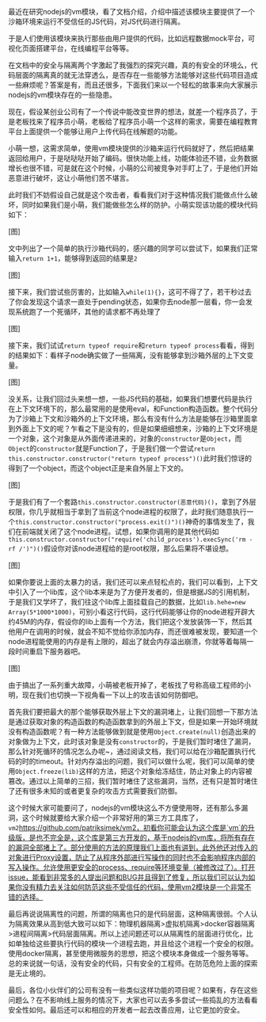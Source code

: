 最近在研究nodejs的vm模块，看了文档介绍，介绍中描述该模块主要提供了一个沙箱环境来运行不受信任的JS代码，对JS代码进行隔离。

于是人们使用该模块来执行那些由用户提供的代码，比如远程数据mock平台，可视化页面搭建平台，在线编程平台等等。

在文档中的安全与隔离两个字激起了我强烈的探究兴趣，真的有安全的环境么，代码层面的隔离真的就无法穿透么，是否存在一些能够方法能够对这些代码项目造成一些麻烦呢？答案是有，而且还很多，下面我们来以一个轻松的故事来向大家展示nodejs的vm模块存在的一些隐患。

现在，假设某创业公司有了一个传说中能改变世界的想法，就差一个程序员了，于是老板找来了程序员小萌，老板给了程序员小萌一个这样的需求，需要在编程教育平台上面提供一个能够让用户上传代码在线解题的功能。

小萌一想，这需求简单，使用vm模块提供的沙箱来运行代码就好了，然后把结果返回给用户，于是哒哒哒开始了编码。很快功能上线，功能体验还不错，业务数据增长也很不错，可是就在这个时候，小萌的公司被竞争对手盯上了，于是他们开始恶意进行破坏，这让小萌他们苦不堪言。

此时我们不妨假设自己就是这个攻击者，看看我们对于这种情况我们能做点什么破坏，同时如果我们是小萌，我们能做些怎么样的防护。小萌实现该功能的模块代码如下：

[图]

文中列出了一个简单的执行沙箱代码的，感兴趣的同学可以尝试下，如果我们正常输入`return 1+1`，能够得到返回的结果是`2`

[图]

接下来，我们尝试些厉害的，比如输入`while(1){}`，这可不得了了，若干秒过去了你会发现这个请求一直处于pending状态，如果你去node那一层看，你一会发现系统跑了一个死循环，其他的请求都不再处理了

[图]

接下来，我们试试`return typeof require`和`return typeof process`看看，得到的结果如下：看样子node确实做了一些隔离，没有能够拿到沙箱外层的上下文变量。

[图]

没关系，让我们回过头来想一想，一些JS代码的基础，如果我们想要代码是执行在上下文环境下的，那么最常用的是使用eval，和Function构造函数。整个代码分为了沙箱上下文和沙箱外的上下文环境，那么有没有什么方法是能够在沙箱里面拿到外面上下文的呢？乍看之下是没有的，但是如果细细想来，沙箱的上下文环境是一个对象，这个对象是从外面传递进来的，对象的`constructor`是`Object`，而`Object`的`constructor`就是Function了，于是我们做一个尝试`return this.constructor.constructor("return typeof process")()`此时我们惊讶的得到了一个object，而这个object正是来自外层上下文的。

[图]

于是我们有了一个套路`this.constructor.constructor(恶意代码)()`，拿到了外层权限，你几乎就相当于拿到了当前这个node进程的权限了，此时我们随意执行一个`this.constructor.constructor("process.exit()")()`神奇的事情发生了，我们在前端就关闭了这个node进程。试想，如果你调用的是其他代码如`this.constructor.constructor("require('child_process').execSync('rm -rf /')")()`假设你对该node进程给的是root权限，那么后果将不堪设想。

[图]

如果你要说上面的太暴力的话，我们还可以来点轻松点的，我们可以看到，上下文中引入了一个lib库，这个lib本来是为了方便开发者的，但是根据JS的引用机制，于是我们又学坏了，我们往这个lib库上面挂载自己的数据，比如`lib.hehe=new Array(5*1000*1000)`，可别小看这行代码，这行代码能够让你的node进程开辟大约45M的内存，假设你的lib上面有一个方法，我们把这个发放装饰一下，然后其他用户在调用的时候，就会不知不觉给你添加内存，而还很难被发现，要知道一个node进程能使用的内存是有上限的，超出了就会内存溢出崩溃，你就等着每隔一段时间重启下服务器吧。

[图]

由于搞出了一系列重大故障，小萌被老板开掉了，老板找了号称高级工程师的小明，现在我们也切换一下视角看一下以上的攻击该如何防御吧。

首先我们要把最大的那个能够获取外层上下文的漏洞堵上，让我们回想一下那方法是通过获取对象的构造函数的构造函数拿到的外层上下文，但是如果一开始环境就没有构造函数呢？有一种方法能够做到就是使用`Object.create(null)`创造出来的对象做为上下文，此时该对象是没有`constructor`的，于是我们暂时堵住了漏洞，那么针对死循环的情况怎么办呢~，通过阅读文档，我们可以给在沙箱配置执行代码的时的timeout。针对内存溢出的问题，我们可以做什么呢，我们可以简单的使用`Object.freeze(lib)`这样的方法，把这个对象给冻结住，防止对象上的内容被篡改。通过以上简单的三招，我们暂时堵住了这些漏洞，当然，还有只是暂时堵住了还有很多未知的或者更复杂的攻击方式需要我们防御。

这个时候大家可能要问了，nodejs的vm模块这么不方便使用呀，还有那么多漏洞，这个时候就要给大家介绍一个非常好用的第三方工具库了，`vm2`https://github.com/patriksimek/vm2，初看你可能会认为这个库是`vm`的升级版，是也不完全是，这个库是第三方开发的，基于nodejs的vm库，将所有存在的漏洞全部堵上了。部分使用的方法的原理我们上面也有讲到，此外他还对传入的对象进行Proxy设置，防止了从程序外部进行写操作的同时也不会影响程序内部的写入操作。允许使用更安全的process、require等环境变量（被修改过了）。打开issue，能看到非常多的人提出问题和BUG并且得到了修复，所以我们可以认为如果你没有精力去关注如何防范这些不受信任的代码，使用vm2模块是一个非常不错的选择。

最后再说说隔离性的问题，所谓的隔离也只的是代码层面，这种隔离很弱。个人认为隔离效果从高到低大致可以如下：物理机器隔离>虚拟机隔离>docker容器隔离>进程间隔离>代码层面隔离。所以上述问题还可以从隔离性的层面进行优化，比如单独给这些要执行代码的模块一个进程去跑，并且给这个进程一个安全的权限。使用docker隔离，甚至使用微服务的思想，把这个模块本身做成一个服务等等。总的来说就一句话，没有安全的代码，只有安全的工程师。在防范危险上面的探索是无止境的。

最后，各位小伙伴们的公司有没有一些类似这样功能的项目呢？如果有，存在这些问题么？在不影响线上服务的情况下，大家也可以去多多尝试一些捣乱的方法看看安全性如何。最后还可以和相应的开发者一起去改善应用，让它更加的安全。

